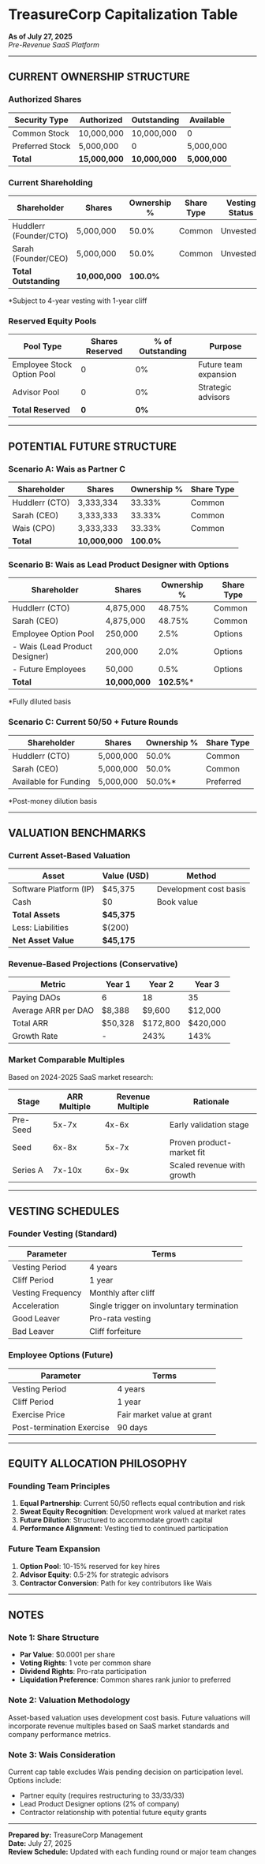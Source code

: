 # TreasureCorp Capitalization Table

**As of July 27, 2025**  
*Pre-Revenue SaaS Platform*

---

## CURRENT OWNERSHIP STRUCTURE

### Authorized Shares

| **Security Type** | **Authorized** | **Outstanding** | **Available** |
|------------------|----------------|-----------------|---------------|
| Common Stock | 10,000,000 | 10,000,000 | 0 |
| Preferred Stock | 5,000,000 | 0 | 5,000,000 |
| **Total** | **15,000,000** | **10,000,000** | **5,000,000** |

### Current Shareholding

| **Shareholder** | **Shares** | **Ownership %** | **Share Type** | **Vesting Status** |
|-----------------|------------|-----------------|----------------|-------------------|
| Huddlerr (Founder/CTO) | 5,000,000 | 50.0% | Common | Unvested* |
| Sarah (Founder/CEO) | 5,000,000 | 50.0% | Common | Unvested* |
| **Total Outstanding** | **10,000,000** | **100.0%** | | |

*Subject to 4-year vesting with 1-year cliff

### Reserved Equity Pools

| **Pool Type** | **Shares Reserved** | **% of Outstanding** | **Purpose** |
|---------------|-------------------|---------------------|-------------|
| Employee Stock Option Pool | 0 | 0% | Future team expansion |
| Advisor Pool | 0 | 0% | Strategic advisors |
| **Total Reserved** | **0** | **0%** | |

---

## POTENTIAL FUTURE STRUCTURE

### Scenario A: Wais as Partner C

| **Shareholder** | **Shares** | **Ownership %** | **Share Type** |
|-----------------|------------|-----------------|----------------|
| Huddlerr (CTO) | 3,333,334 | 33.33% | Common |
| Sarah (CEO) | 3,333,333 | 33.33% | Common |
| Wais (CPO) | 3,333,333 | 33.33% | Common |
| **Total** | **10,000,000** | **100.0%** | |

### Scenario B: Wais as Lead Product Designer with Options

| **Shareholder** | **Shares** | **Ownership %** | **Share Type** |
|-----------------|------------|-----------------|----------------|
| Huddlerr (CTO) | 4,875,000 | 48.75% | Common |
| Sarah (CEO) | 4,875,000 | 48.75% | Common |
| Employee Option Pool | 250,000 | 2.5% | Options |
| - Wais (Lead Product Designer) | 200,000 | 2.0% | Options |
| - Future Employees | 50,000 | 0.5% | Options |
| **Total** | **10,000,000** | **102.5%*** | |

*Fully diluted basis

### Scenario C: Current 50/50 + Future Rounds

| **Shareholder** | **Shares** | **Ownership %** | **Share Type** |
|-----------------|------------|-----------------|----------------|
| Huddlerr (CTO) | 5,000,000 | 50.0% | Common |
| Sarah (CEO) | 5,000,000 | 50.0% | Common |
| Available for Funding | 5,000,000 | 50.0%* | Preferred |

*Post-money dilution basis

---

## VALUATION BENCHMARKS

### Current Asset-Based Valuation

| **Asset** | **Value (USD)** | **Method** |
|-----------|-----------------|------------|
| Software Platform (IP) | $45,375 | Development cost basis |
| Cash | $0 | Book value |
| **Total Assets** | **$45,375** | |
| Less: Liabilities | $(200) | |
| **Net Asset Value** | **$45,175** | |

### Revenue-Based Projections (Conservative)

| **Metric** | **Year 1** | **Year 2** | **Year 3** |
|------------|-------------|-------------|-------------|
| Paying DAOs | 6 | 18 | 35 |
| Average ARR per DAO | $8,388 | $9,600 | $12,000 |
| Total ARR | $50,328 | $172,800 | $420,000 |
| Growth Rate | - | 243% | 143% |

### Market Comparable Multiples

Based on 2024-2025 SaaS market research:

| **Stage** | **ARR Multiple** | **Revenue Multiple** | **Rationale** |
|-----------|------------------|---------------------|---------------|
| Pre-Seed | 5x-7x | 4x-6x | Early validation stage |
| Seed | 6x-8x | 5x-7x | Proven product-market fit |
| Series A | 7x-10x | 6x-9x | Scaled revenue with growth |

---

## VESTING SCHEDULES

### Founder Vesting (Standard)

| **Parameter** | **Terms** |
|---------------|-----------|
| Vesting Period | 4 years |
| Cliff Period | 1 year |
| Vesting Frequency | Monthly after cliff |
| Acceleration | Single trigger on involuntary termination |
| Good Leaver | Pro-rata vesting |
| Bad Leaver | Cliff forfeiture |

### Employee Options (Future)

| **Parameter** | **Terms** |
|---------------|-----------|
| Vesting Period | 4 years |
| Cliff Period | 1 year |
| Exercise Price | Fair market value at grant |
| Post-termination Exercise | 90 days |

---

## EQUITY ALLOCATION PHILOSOPHY

### Founding Team Principles

1. **Equal Partnership**: Current 50/50 reflects equal contribution and risk
2. **Sweat Equity Recognition**: Development work valued at market rates
3. **Future Dilution**: Structured to accommodate growth capital
4. **Performance Alignment**: Vesting tied to continued participation

### Future Team Expansion

1. **Option Pool**: 10-15% reserved for key hires
2. **Advisor Equity**: 0.5-2% for strategic advisors
3. **Contractor Conversion**: Path for key contributors like Wais

---

## NOTES

### Note 1: Share Structure
- **Par Value**: $0.0001 per share
- **Voting Rights**: 1 vote per common share
- **Dividend Rights**: Pro-rata participation
- **Liquidation Preference**: Common shares rank junior to preferred

### Note 2: Valuation Methodology
Asset-based valuation uses development cost basis. Future valuations will incorporate revenue multiples based on SaaS market standards and company performance metrics.

### Note 3: Wais Consideration
Current cap table excludes Wais pending decision on participation level. Options include:
- Partner equity (requires restructuring to 33/33/33)
- Lead Product Designer options (2% of company)
- Contractor relationship with potential future equity grants

---

**Prepared by:** TreasureCorp Management  
**Date:** July 27, 2025  
**Review Schedule:** Updated with each funding round or major team changes